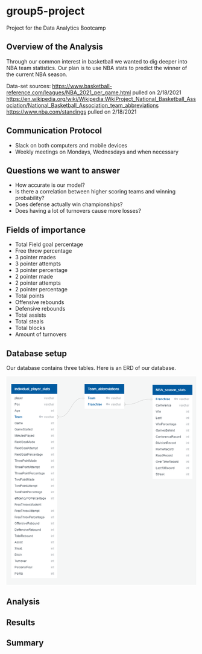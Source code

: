 # group5-project
Project for the Data Analytics Bootcamp
## Overview of the Analysis
Through our common interest in basketball we wanted to dig deeper into NBA team statistics. Our plan is to use NBA stats to predict the winner of the current NBA season. 

Data-set sources:
https://www.basketball-reference.com/leagues/NBA_2021_per_game.html pulled on 2/18/2021
https://en.wikipedia.org/wiki/Wikipedia:WikiProject_National_Basketball_Association/National_Basketball_Association_team_abbreviations
https://www.nba.com/standings pulled on 2/18/2021

## Communication Protocol
* Slack on both computers and mobile devices
* Weekly meetings on Mondays, Wednesdays and when necessary

## Questions we want to answer
* How accurate is our model?
* Is there a correlation between higher scoring teams and winning probability?
* Does defense actually win championships?
* Does having a lot of turnovers cause more losses?

## Fields of importance
* Total Field goal percentage
* Free throw percentage
* 3 pointer mades
* 3 pointer attempts
* 3 pointer percentage
* 2 pointer made
* 2 pointer attempts
* 2 pointer percentage
* Total points
* Offensive rebounds
* Defensive rebounds
* Total assists
* Total steals
* Total blocks
* Amount of turnovers

## Database setup
Our database contains three tables. Here is an ERD of our database.

![ERD](Resources/NBA_statsDB.PNG)

## Analysis

## Results

## Summary